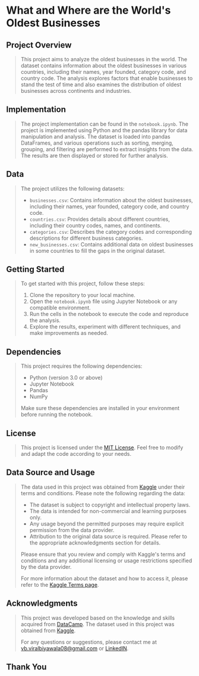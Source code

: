 # What and Where are the World's Oldest Businesses

## Project Overview
> This project aims to analyze the oldest businesses in the world. The dataset contains information about the oldest businesses in various countries, including their names, year founded, category code, and country code. The analysis explores factors that enable businesses to stand the test of time and also examines the distribution of oldest businesses across continents and industries.

## Implementation
> The project implementation can be found in the `notebook.ipynb`. The project is implemented using Python and the pandas library for data manipulation and analysis. The dataset is loaded into pandas DataFrames, and various operations such as sorting, merging, grouping, and filtering are performed to extract insights from the data. The results are then displayed or stored for further analysis.

## Data
> The project utilizes the following datasets:
> 
> - `businesses.csv`: Contains information about the oldest businesses, including their names, year founded, category code, and country code.
> - `countries.csv`: Provides details about different countries, including their country codes, names, and continents.
> - `categories.csv`: Describes the category codes and corresponding descriptions for different business categories.
> - `new_businesses.csv`: Contains additional data on oldest businesses in some countries to fill the gaps in the original dataset.

## Getting Started
> To get started with this project, follow these steps:
> 
> 1. Clone the repository to your local machine.
> 2. Open the `notebook.ipynb` file using Jupyter Notebook or any compatible environment.
> 3. Run the cells in the notebook to execute the code and reproduce the analysis.
> 4. Explore the results, experiment with different techniques, and make improvements as needed.

## Dependencies
> This project requires the following dependencies:
> - Python (version 3.0 or above)
> - Jupyter Notebook
> - Pandas
> - NumPy
> 
> Make sure these dependencies are installed in your environment before running the notebook.

## License
> This project is licensed under the [MIT License](LICENSE). Feel free to modify and adapt the code according to your needs.

## Data Source and Usage
> The data used in this project was obtained from [Kaggle](https://www.kaggle.com/) under their terms and conditions. Please note the following regarding the data:
> 
> - The dataset is subject to copyright and intellectual property laws.
> - The data is intended for non-commercial and learning purposes only.
> - Any usage beyond the permitted purposes may require explicit permission from the data provider.
> - Attribution to the original data source is required. Please refer to the appropriate acknowledgments section for details.
> 
> Please ensure that you review and comply with Kaggle's terms and conditions and any additional licensing or usage restrictions specified by the data provider.
> 
> For more information about the dataset and how to access it, please refer to the [Kaggle Terms page](https://www.kaggle.com/terms).

## Acknowledgments
> This project was developed based on the knowledge and skills acquired from [DataCamp](https://app.datacamp.com/). The dataset used in this project was obtained from [Kaggle](https://www.kaggle.com/).
>
> For any questions or suggestions, please contact me at vb.viralbiyawala08@gmail.com or [LinkedIN](https://www.linkedin.com/in/viralbiyawala/).

## **Thank You**
